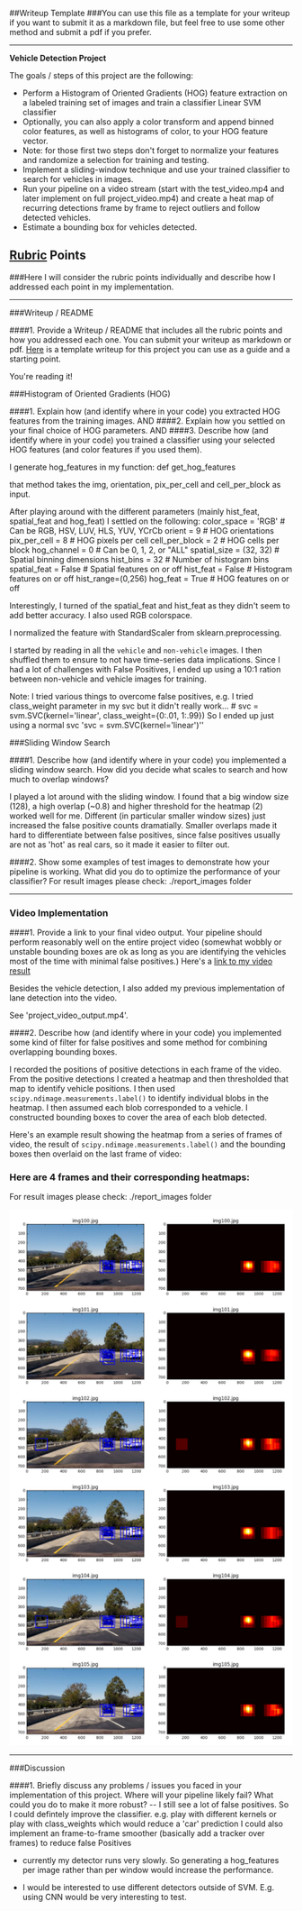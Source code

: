 ##Writeup Template
###You can use this file as a template for your writeup if you want to submit it as a markdown file, but feel free to use some other method and submit a pdf if you prefer.

---

**Vehicle Detection Project**

The goals / steps of this project are the following:

* Perform a Histogram of Oriented Gradients (HOG) feature extraction on a labeled training set of images and train a classifier Linear SVM classifier
* Optionally, you can also apply a color transform and append binned color features, as well as histograms of color, to your HOG feature vector. 
* Note: for those first two steps don't forget to normalize your features and randomize a selection for training and testing.
* Implement a sliding-window technique and use your trained classifier to search for vehicles in images.
* Run your pipeline on a video stream (start with the test_video.mp4 and later implement on full project_video.mp4) and create a heat map of recurring detections frame by frame to reject outliers and follow detected vehicles.
* Estimate a bounding box for vehicles detected.

[//]: # (Image References)
[image1]: ./examples/car_not_car.png
[image2]: ./examples/HOG_example.jpg
[image3]: ./examples/sliding_windows.jpg
[image4]: ./examples/sliding_window.jpg
[image5]: ./examples/bboxes_and_heat.png
[image6]: ./examples/labels_map.png
[image7]: ./examples/output_bboxes.png
[video1]: ./project_video.mp4

## [Rubric](https://review.udacity.com/#!/rubrics/513/view) Points
###Here I will consider the rubric points individually and describe how I addressed each point in my implementation.  

---
###Writeup / README

####1. Provide a Writeup / README that includes all the rubric points and how you addressed each one.  You can submit your writeup as markdown or pdf.  [Here](https://github.com/udacity/CarND-Vehicle-Detection/blob/master/writeup_template.md) is a template writeup for this project you can use as a guide and a starting point.  

You're reading it!

###Histogram of Oriented Gradients (HOG)

####1. Explain how (and identify where in your code) you extracted HOG features from the training images. AND ####2. Explain how you settled on your final choice of HOG parameters. AND ####3. Describe how (and identify where in your code) you trained a classifier using your selected HOG features (and color features if you used them).

I generate hog_features in my function:
	def get_hog_features

that method takes the img, orientation, pix_per_cell and cell_per_block as input. 

After playing around with the different parameters (mainly hist_feat, spatial_feat and hog_feat) I settled on the following: 
	color_space = 'RGB' # Can be RGB, HSV, LUV, HLS, YUV, YCrCb
	orient = 9  # HOG orientations
	pix_per_cell = 8 # HOG pixels per cell
	cell_per_block = 2 # HOG cells per block
	hog_channel = 0 # Can be 0, 1, 2, or "ALL"
	spatial_size = (32, 32) # Spatial binning dimensions
	hist_bins = 32    # Number of histogram bins
	spatial_feat = False # Spatial features on or off
	hist_feat = False # Histogram features on or off
	hist_range=(0,256)
	hog_feat = True # HOG features on or off

Interestingly, I turned of the spatial_feat and hist_feat as they didn't seem to add better accuracy.
I also used RGB colorspace. 

I normalized the feature with  StandardScaler from sklearn.preprocessing. 



I started by reading in all the `vehicle` and `non-vehicle` images. I then shuffled them to ensure to not have time-series data implications. Since I had a lot of challenges with False Positives, I ended up using a 10:1 ration between non-vehicle and vehicle images for training. 


Note: I tried various things to overcome false positives, e.g. I tried class_weight parameter in my svc but it didn't really work... # svc = svm.SVC(kernel='linear', class_weight={0:.01, 1:.99})
So I ended up just using a normal svc 
'svc = svm.SVC(kernel='linear')''


###Sliding Window Search

####1. Describe how (and identify where in your code) you implemented a sliding window search.  How did you decide what scales to search and how much to overlap windows?

I played a lot around with the sliding window. I found that a big window size (128), a high overlap (~0.8) and higher threshold for the heatmap (2) worked well for me. Different (in particular smaller window sizes) just increased the false positive counts dramatially. Smaller overlaps made it hard to differentiate between false positives, since false positives usually are not as 'hot' as real cars, so it made it easier to filter out.

####2. Show some examples of test images to demonstrate how your pipeline is working.  What did you do to optimize the performance of your classifier?
For result images please check: ./report_images folder

---

### Video Implementation

####1. Provide a link to your final video output.  Your pipeline should perform reasonably well on the entire project video (somewhat wobbly or unstable bounding boxes are ok as long as you are identifying the vehicles most of the time with minimal false positives.)
Here's a [link to my video result](./project_video.mp4)


Besides the vehicle detection, I also added my previous implementation of lane detection into the video. 


See 'project_video_output.mp4'. 



####2. Describe how (and identify where in your code) you implemented some kind of filter for false positives and some method for combining overlapping bounding boxes.

I recorded the positions of positive detections in each frame of the video.  From the positive detections I created a heatmap and then thresholded that map to identify vehicle positions.  I then used `scipy.ndimage.measurements.label()` to identify individual blobs in the heatmap.  I then assumed each blob corresponded to a vehicle.  I constructed bounding boxes to cover the area of each blob detected.  

Here's an example result showing the heatmap from a series of frames of video, the result of `scipy.ndimage.measurements.label()` and the bounding boxes then overlaid on the last frame of video:

### Here are 4 frames and their corresponding heatmaps:

For result images please check: ./report_images folder

![alt text][image5]


---

###Discussion

####1. Briefly discuss any problems / issues you faced in your implementation of this project.  Where will your pipeline likely fail?  What could you do to make it more robust?
-- I still see a lot of false positives. So 
	 I could defintely improve the classifier. e.g. play with different kernels or play with class_weights which would reduce a 'car' prediction
	 I could also implement an frame-to-frame smoother (basically add a tracker over frames) to reduce false Positives

- currently my detector runs very slowly. So generating a hog_features per image rather than per window would increase the performance.

- I would be interested to use different detectors outside of SVM. E.g. using CNN would be very interesting to test.




